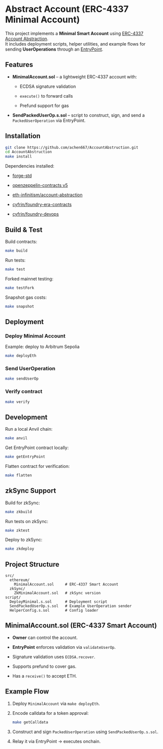  #  Abstract Account (ERC-4337 Minimal Account)

This project implements a **Minimal Smart Account** using [ERC-4337 Account Abstraction](https://eips.ethereum.org/EIPS/eip-4337).  
It includes deployment scripts, helper utilities, and example flows for sending **UserOperations** through an [EntryPoint](https://github.com/eth-infinitism/account-abstraction). 
##  Features

-   **MinimalAccount.sol** – a lightweight ERC-4337 account with:
    
    -   ECDSA signature validation
        
    -   `execute()` to forward calls
        
    -   Prefund support for gas
        
-   **SendPackedUserOp.s.sol** – script to construct, sign, and send a `PackedUserOperation` via EntryPoint.
    
     
##   Installation

```sh
git clone https://github.com/achen667/AccountAbstruction.git
cd AccountAbstruction
make install

```

Dependencies installed:

-   [forge-std](https://github.com/foundry-rs/forge-std)
    
-   [openzeppelin-contracts v5](https://github.com/OpenZeppelin/openzeppelin-contracts)
    
-   [eth-infinitism/account-abstraction](https://github.com/eth-infinitism/account-abstraction)
    
-   [cyfrin/foundry-era-contracts](https://github.com/cyfrin/foundry-era-contracts)
    
-   [cyfrin/foundry-devops](https://github.com/cyfrin/foundry-devops)
    

 

##  Build & Test

Build contracts:

```sh
make build

```

Run tests:

```sh
make test

```

Forked mainnet testing:

```sh
make testFork

```

Snapshot gas costs:

```sh
make snapshot

```

 

##  Deployment

### Deploy Minimal Account

Example: deploy to Arbitrum Sepolia

```sh
make deployEth

```

### Send UserOperation

```sh
make sendUserOp

```

### Verify contract

```sh
make verify

```

 

##  Development

Run a local Anvil chain:

```sh
make anvil

```

Get EntryPoint contract locally:

```sh
make getEntryPoint

```

Flatten contract for verification:

```sh
make flatten

```

 
##  zkSync Support

Build for zkSync:

```sh
make zkbuild

```

Run tests on zkSync:

```sh
make zktest

```

Deploy to zkSync:

```sh
make zkdeploy

``` 

##  Project Structure

```
src/
  ethereum/
    MinimalAccount.sol     # ERC-4337 Smart Account
  zkSync/
    ZkMinimalAccount.sol   # zkSync version
script/
  DeployMinimal.s.sol      # Deployment script
  SendPackedUserOp.s.sol   # Example UserOperation sender
  HelperConfig.s.sol       # Config loader

```

 

##  MinimalAccount.sol (ERC-4337 Smart Account)

-   **Owner** can control the account.
    
-   **EntryPoint** enforces validation via `validateUserOp`.
    
-   Signature validation uses `ECDSA.recover`.
    
-   Supports prefund to cover gas.
    
-   Has a `receive()` to accept ETH.
    

 

##  Example Flow

1.  Deploy `MinimalAccount` via `make deployEth`.
    
2.  Encode calldata for a token approval:
    
    ```sh
    make getCalldata
    
    ```
    
3.  Construct and sign `PackedUserOperation` using `SendPackedUserOp.s.sol`.
    
4.  Relay it via EntryPoint → executes onchain.
    

  
 
